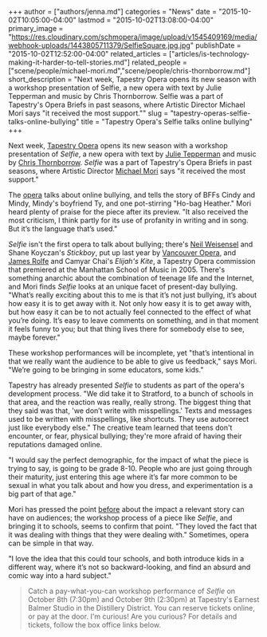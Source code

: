 +++
author = ["authors/jenna.md"]
categories = "News"
date = "2015-10-02T10:05:00-04:00"
lastmod = "2015-10-02T13:08:00-04:00"
primary_image = "https://res.cloudinary.com/schmopera/image/upload/v1545409169/media/webhook-uploads/1443805711379/SelfieSquare.jpg.jpg"
publishDate = "2015-10-02T12:52:00-04:00"
related_articles = ["articles/is-technology-making-it-harder-to-tell-stories.md"]
related_people = ["scene/people/michael-mori.md","scene/people/chris-thornborrow.md"]
short_description = "Next week, Tapestry Opera opens its new season with a workshop presentation of Selfie, a new opera with text by Julie Tepperman and music by Chris Thornborrow. Selfie was a part of Tapestry&#039;s Opera Briefs in past seasons, where Artistic Director Michael Mori says &quot;it received the most support.&quot;"
slug = "tapestry-operas-selfie-talks-online-bullying"
title = "Tapestry Opera&#039;s Selfie talks online bullying"
+++

Next week, [Tapestry Opera](/scene/companies/tapestry-opera/) opens its new season with a workshop presentation of *Selfie*, a new opera with text by [Julie Tepperman](/scene/people/julie-tepperman/) and music by [Chris Thornborrow](/chris-thornborrow-on-composing-with-kids/). *Selfie* was a part of Tapestry's Opera Briefs in past seasons, where Artistic Director [Michael Mori](/scene/people/michael-mori/) says "it received the most support." 

The [opera](https://tapestryopera.com/selfie/) talks about online bullying, and tells the story of BFFs Cindy and Mindy, Mindy's boyfriend Ty, and one pot-stirring "Ho-bag Heather." Mori heard plenty of praise for the piece after its preview. "It also received the most criticism, I think partly for its use of profanity in writing and in song. But it’s the language that’s used."

*Selfie* isn't the first opera to talk about bullying; there's [Neil Weisensel](/scene/people/neil-weisensel/) and Shane Koyczan's *Stickboy*, put up last year by [Vancouver Opera](/scene/companies/vancouver-opera/), and [James Rolfe](/scene/people/james-rolfe/) and Camyar Chai's *Elijah's Kite*, a Tapestry Opera commission that premiered at the Manhattan School of Music in 2005. There's something anarchic about the combination of teenage life and the Internet, and Mori finds *Selfie* looks at an unique facet of present-day bullying. "What’s really exciting about this to me is that it’s not just bullying, it’s about how easy it is to get away with it. Not only how easy it is to get away with, but how easy it can be to not actually feel connected to the effect of what you’re doing. It’s easy to leave comments on something, and in that moment it feels funny to you; but that thing lives there for somebody else to see, maybe forever."

These workshop performances will be incomplete, yet "that’s intentional in that we really want the audience to be able to give us feedback," says Mori. "We’re going to be bringing in some educators, some kids."

Tapestry has already presented *Selfie* to students as part of the opera's development process. "We did take it to Stratford, to a bunch of schools in that area, and the reaction was really, really strong. The biggest thing that they said was that, 'we don’t write with misspellings.' Texts and messages used to be written with misspellings, like shortcuts. They use autocorrect just like everybody else." The creative team learned that teens don't encounter, or fear, physical bullying; they're more afraid of having their reputations damaged online.

"I would say the perfect demographic, for the impact of what the piece is trying to say, is going to be grade 8-10. People who are just going through their maturity, just entering this age where it’s far more common to be sexual in what you talk about and how you dress, and experimentation is a big part of that age."

Mori has pressed the point [before](http://www.schmopera.com/michael-mori-on-contemporary-opera/) about the impact a relevant story can have on audiences; the workshop process of a piece like *Selfie*, and bringing it to schools, seems to confirm that point. "They loved the fact that it was dealing with things that they were dealing with." Sometimes, opera can be simple in that way.

"I love the idea that this could tour schools, and both introduce kids in a different way, where it’s not so backward-looking, and find an absurd and comic way into a hard subject."

>Catch a pay-what-you-can workshop performance of *Selfie* on October 8th (7:30pm) and October 9th (2:30pm) at Tapestry's Earnest Balmer Studio in the Distillery District. You can reserve tickets online, or pay at the door. I'm curious! Are you curious? For details and tickets, follow the box office links below.
